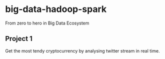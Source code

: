 # big-data-hadoop-spark
From zero to hero in Big Data Ecosystem 


## Project 1
Get the most tendy cryptocurrency by analysing twitter stream in real time.
